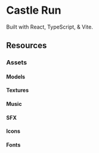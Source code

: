 # Castle Run

Built with React, TypeScript, & Vite.

## Resources

### Assets
#### Models
#### Textures
#### Music
#### SFX
#### Icons
#### Fonts
